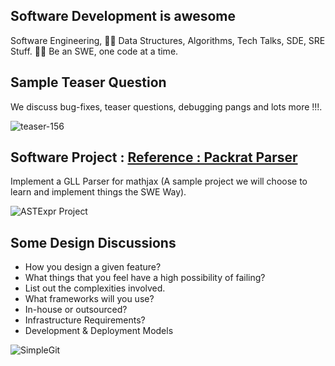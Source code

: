 ## Software Development is awesome
Software Engineering, 👨‍💻 Data Structures, Algorithms, Tech Talks, SDE, SRE Stuff. 🧑‍💻 Be an SWE, one code at a time.

## Sample Teaser Question

We discuss bug-fixes, teaser questions, debugging pangs and lots more !!!. 

![teaser-156](https://raw.githubusercontent.com/codersguild/SWE-Talks/master/Discussion%20Images/Assets/teaser_156.png)

## Software Project : [Reference : Packrat Parser](https://github.com/taocpp/PEGTL)

Implement a GLL Parser for mathjax (A sample project we will choose to learn and implement things the SWE Way).

![ASTExpr Project](https://raw.githubusercontent.com/codersguild/SWE-Talks/master/Code%20Project/exprclass.PNG)

## Some Design Discussions

- How you design a given feature? 
- What things that you feel have a high possibility of failing? 
- List out the complexities involved. 
- What frameworks will you use?
- In-house or outsourced?
- Infrastructure Requirements? 
- Development & Deployment Models

![SimpleGit](https://raw.githubusercontent.com/codersguild/SWE-Talks/master/Design%20Discussions/Github%20Implementation.PNG)
